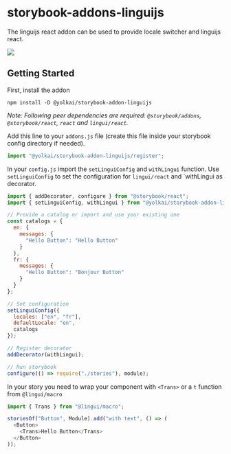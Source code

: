 # storybook-addons-linguijs

The linguijs react addon can be used to provide locale switcher and linguijs react.

![](docs/screenshot.png)

## Getting Started

First, install the addon

```shell
npm install -D @yolkai/storybook-addon-linguijs
```

_Note: Following peer dependencies are required: `@storybook/addons`, `@storybook/react`, `react` and `lingui/react`._

Add this line to your `addons.js` file (create this file inside your storybook config directory if needed).

```js
import "@yolkai/storybook-addon-linguijs/register";
```

In your `config.js` import the `setLinguiConfig` and `withLingui` function. Use `setLinguiConfig` to set the configuration
for `lingui/react` and `withLingui as decorator.

```js
import { addDecorator, configure } from "@storybook/react";
import { setLinguiConfig, withLingui } from "@yolkai/storybook-addon-linguijs";

// Provide a catalog or import and use your existing one
const catalogs = {
  en: {
    messages: {
      "Hello Button": "Hello Button"
    }
  },
  fr: {
    messages: {
      "Hello Button": "Bonjour Button"
    }
  }
};

// Set configuration
setLinguiConfig({
  locales: ["en", "fr"],
  defaultLocale: "en",
  catalogs
});

// Register decorator
addDecorator(withLingui);

// Run storybook
configure(() => require("./stories"), module);
```

In your story you need to wrap your component with `<Trans>` or a `t` function from `@lingui/macro`

```js
import { Trans } from "@lingui/macro";

storiesOf("Button", Module).add("with text", () => (
  <Button>
    <Trans>Hello Button</Trans>
  </Button>
));
```
